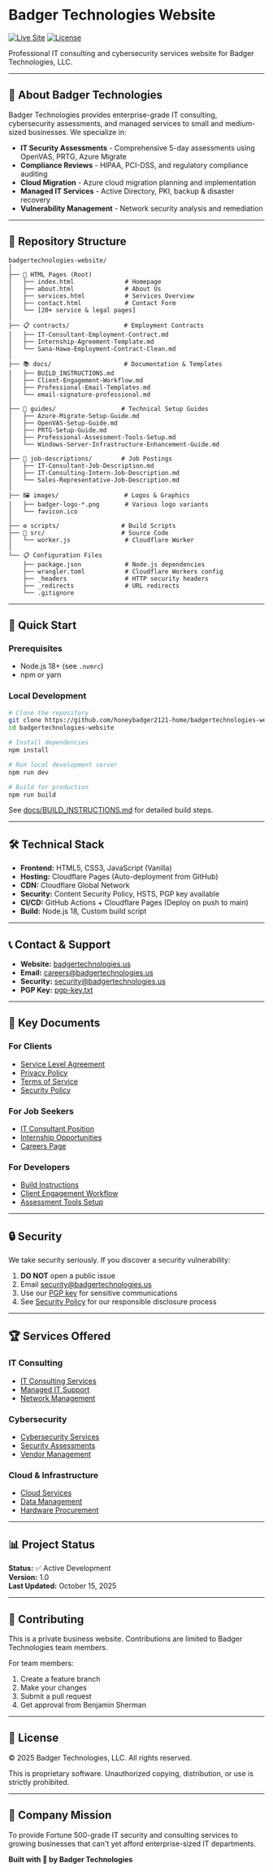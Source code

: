 # Badger Technologies Website

[![Live Site](https://img.shields.io/badge/live-badgertechnologies.us-blue)](https://badgertechnologies.us)
[![License](https://img.shields.io/badge/license-Proprietary-red)]()

Professional IT consulting and cybersecurity services website for Badger Technologies, LLC.

---

## 🏢 About Badger Technologies

Badger Technologies provides enterprise-grade IT consulting, cybersecurity assessments, and managed services to small and medium-sized businesses. We specialize in:

- **IT Security Assessments** - Comprehensive 5-day assessments using OpenVAS, PRTG, Azure Migrate
- **Compliance Reviews** - HIPAA, PCI-DSS, and regulatory compliance auditing
- **Cloud Migration** - Azure cloud migration planning and implementation
- **Managed IT Services** - Active Directory, PKI, backup & disaster recovery
- **Vulnerability Management** - Network security analysis and remediation

---

## 📁 Repository Structure

```
badgertechnologies-website/
│
├── 📄 HTML Pages (Root)
│   ├── index.html              # Homepage
│   ├── about.html              # About Us
│   ├── services.html           # Services Overview
│   ├── contact.html            # Contact Form
│   └── [20+ service & legal pages]
│
├── 📋 contracts/               # Employment Contracts
│   ├── IT-Consultant-Employment-Contract.md
│   ├── Internship-Agreement-Template.md
│   └── Sana-Hawa-Employment-Contract-Clean.md
│
├── 📚 docs/                    # Documentation & Templates
│   ├── BUILD_INSTRUCTIONS.md
│   ├── Client-Engagement-Workflow.md
│   ├── Professional-Email-Templates.md
│   └── email-signature-professional.md
│
├── 📖 guides/                  # Technical Setup Guides
│   ├── Azure-Migrate-Setup-Guide.md
│   ├── OpenVAS-Setup-Guide.md
│   ├── PRTG-Setup-Guide.md
│   ├── Professional-Assessment-Tools-Setup.md
│   └── Windows-Server-Infrastructure-Enhancement-Guide.md
│
├── 💼 job-descriptions/        # Job Postings
│   ├── IT-Consultant-Job-Description.md
│   ├── IT-Consulting-Intern-Job-Description.md
│   └── Sales-Representative-Job-Description.md
│
├── 🖼️ images/                  # Logos & Graphics
│   ├── badger-logo-*.png       # Various logo variants
│   └── favicon.ico
│
├── ⚙️ scripts/                 # Build Scripts
├── 🔧 src/                     # Source Code
│   └── worker.js               # Cloudflare Worker
│
└── 📋 Configuration Files
    ├── package.json            # Node.js dependencies
    ├── wrangler.toml           # Cloudflare Workers config
    ├── _headers                # HTTP security headers
    ├── _redirects              # URL redirects
    └── .gitignore
```

---

## 🚀 Quick Start

### Prerequisites
- Node.js 18+ (see `.nvmrc`)
- npm or yarn

### Local Development

```bash
# Clone the repository
git clone https://github.com/honeybadger2121-home/badgertechnologies-website.git
cd badgertechnologies-website

# Install dependencies
npm install

# Run local development server
npm run dev

# Build for production
npm run build
```

See [docs/BUILD_INSTRUCTIONS.md](docs/BUILD_INSTRUCTIONS.md) for detailed build steps.

---

## 🛠️ Technical Stack

- **Frontend:** HTML5, CSS3, JavaScript (Vanilla)
- **Hosting:** Cloudflare Pages (Auto-deployment from GitHub)
- **CDN:** Cloudflare Global Network
- **Security:** Content Security Policy, HSTS, PGP key available
- **CI/CD:** GitHub Actions + Cloudflare Pages (Deploy on push to main)
- **Build:** Node.js 18, Custom build script

---

## 📞 Contact & Support

- **Website:** [badgertechnologies.us](https://badgertechnologies.us)
- **Email:** careers@badgertechnologies.us
- **Security:** security@badgertechnologies.us
- **PGP Key:** [pgp-key.txt](pgp-key.txt)

---

## 📄 Key Documents

### For Clients
- [Service Level Agreement](sla.html)
- [Privacy Policy](privacy.html)
- [Terms of Service](terms.html)
- [Security Policy](security-policy.html)

### For Job Seekers
- [IT Consultant Position](job-descriptions/IT-Consultant-Job-Description.md)
- [Internship Opportunities](job-descriptions/IT-Consulting-Intern-Job-Description.md)
- [Careers Page](careers.html)

### For Developers
- [Build Instructions](docs/BUILD_INSTRUCTIONS.md)
- [Client Engagement Workflow](docs/Client-Engagement-Workflow.md)
- [Assessment Tools Setup](guides/Professional-Assessment-Tools-Setup.md)

---

## 🔒 Security

We take security seriously. If you discover a security vulnerability:

1. **DO NOT** open a public issue
2. Email security@badgertechnologies.us
3. Use our [PGP key](pgp-key.txt) for sensitive communications
4. See [Security Policy](security-policy.html) for our responsible disclosure process

---

## 🏆 Services Offered

### IT Consulting
- [IT Consulting Services](it-consulting.html)
- [Managed IT Support](managed-it-support.html)
- [Network Management](network-management.html)

### Cybersecurity
- [Cybersecurity Services](cybersecurity-services.html)
- [Security Assessments](assessment.html)
- [Vendor Management](vendor-management.html)

### Cloud & Infrastructure
- [Cloud Services](cloud-services.html)
- [Data Management](data-management.html)
- [Hardware Procurement](hardware-procurement.html)

---

## 📊 Project Status

**Status:** ✅ Active Development  
**Version:** 1.0  
**Last Updated:** October 15, 2025

---

## 🤝 Contributing

This is a private business website. Contributions are limited to Badger Technologies team members.

For team members:
1. Create a feature branch
2. Make your changes
3. Submit a pull request
4. Get approval from Benjamin Sherman

---

## 📜 License

© 2025 Badger Technologies, LLC. All rights reserved.

This is proprietary software. Unauthorized copying, distribution, or use is strictly prohibited.

---

## 🎯 Company Mission

To provide Fortune 500-grade IT security and consulting services to growing businesses that can't yet afford enterprise-sized IT departments.

**Built with 🦡 by Badger Technologies**
